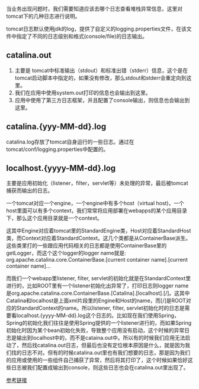 当业务出现问题时，我们需要知道应该去哪个日志查看堆栈异常信息，这里对tomcat下的几种日志进行说明。

tomcat日志默认使用jdk的log，提供了自定义的logging.properties文件，在该文件中指定了不同的日志级别和格式(console/file)的日志输出。

## catalina.out

1. 主要是 tomcat中标准输出（stdout）和标准出错（stderr）信息，这个是在tomcat启动脚本中指定的，如果没有修改，那么stdout和stderr会重定向到这里。
2. 我们在应用中使用system.out打印的信息也会输出到这里。
3. 应用中使用了第三方日志框架，并且配置了console输出，则信息也会输出到这里。

## catalina.{yyy-MM-dd}.log

catalina.log存放了tomcat自身运行的一些日志。通过在tomcat/conf/logging.properties中配置的。

## localhost.{yyyy-MM-dd}.log

主要是应用初始化（listener，filter，servlet等）未处理的异常，最后被tomcat捕获而输出的日志。

一个tomcat对应一个engine，一个engine中有多个host（virtual host)，一个host里面可以有多个context，我们常常将应用部署在webapps的某个应用目录下，那么这个应用目录就是一个context。

这其中Engine对应着tomcat里的StandardEngine类，Host对应着StandardHost类，而Context对应着StandardContext。这几个类都是从ContainerBase派生。这些类里打的一些跟应用代码相关的日志都是使用ContainerBase里的getLogger，而这个这个logger的logger name就是: org.apache.catalina.core.ContainerBase.[current container name].[current container name]...

而我们一个webapp里listener, filter, servlet的初始化就是在StandardContext里进行的，比如ROOT里有一个listener初始化出异常了，打印日志则logger name是org.apache.catalina.core.ContainerBase.[Catalina].[localhost].[/]。这其中Catalina和localhost是上面xml片段里的Engine和Host的name，而[/]是ROOT对应的StandardContext的name。所以listener, filter, servlet初始化时的日志是需要看localhost.{yyyy-MM-dd}.log这个日志的。比如现在我们使用Spring，Spring的初始化我们往往是使用Spring提供的一个listener进行的，而如果Spring初始化时因为某个bean初始化失败，导致整个应用没有启动，这个时候的异常日志是输出到localhost中的，而不是cataina.out中。所以有的时候我们应用无法启动了，然后找catalina.out日志，但最后也没有定位根本原因是什么，就是因为我们找的日志不对。但有的时候catalina.out里也有我们想要的日志，那是因为我们的应用或使用的一些组件自己捕获了异常，然后将其打印了，这个时候如果恰好这些日志被我们配置成输出到console，则这些日志也会在catalina.out里出现了。



[参考链接](http://wiki.jikexueyuan.com/project/tomcat/logging.html)



